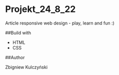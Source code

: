 # Projekt_24_8_22
Article  responsive web design - play, learn and fun :)

##Build with 

- HTML
- CSS

##Author

Zbigniew Kulczyński 
        
